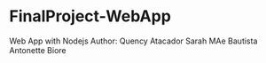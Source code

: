 # FinalProject-WebApp
Web App with Nodejs
Author: 
  Quency Atacador
  Sarah MAe Bautista
  Antonette Biore
